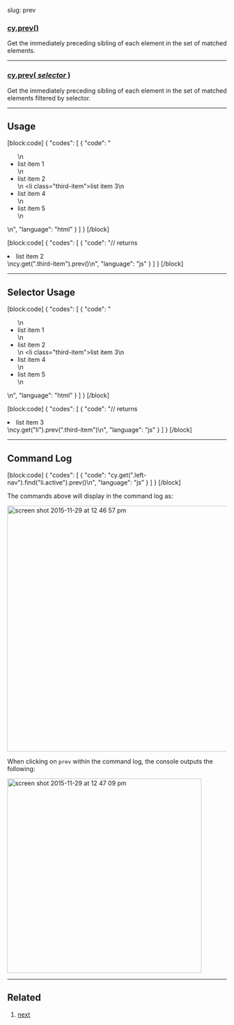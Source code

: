 slug: prev

### [cy.prev()](#usage)

Get the immediately preceding sibling of each element in the set of matched elements.

***

### [cy.prev( *selector* )](#selector-usage)

Get the immediately preceding sibling of each element in the set of matched elements filtered by selector.

***

## Usage
[block:code]
{
    "codes": [
        {
            "code": "<ul>\n  <li>list item 1</li>\n  <li>list item 2</li>\n  <li class=\"third-item\">list item 3</li>\n  <li>list item 4</li>\n  <li>list item 5</li>\n</ul>\n",
            "language": "html"
        }
    ]
}
[/block]

[block:code]
{
    "codes": [
        {
            "code": "// returns <li>list item 2</li>\ncy.get(\".third-item\").prev()\n",
            "language": "js"
        }
    ]
}
[/block]

***

## Selector Usage

[block:code]
{
    "codes": [
        {
            "code": "<ul>\n  <li>list item 1</li>\n  <li>list item 2</li>\n  <li class=\"third-item\">list item 3</li>\n  <li>list item 4</li>\n  <li>list item 5</li>\n</ul>\n",
            "language": "html"
        }
    ]
}
[/block]

[block:code]
{
    "codes": [
        {
            "code": "// returns <li>list item 3</li>\ncy.get(\"li\").prev(\".third-item\")\n",
            "language": "js"
        }
    ]
}
[/block]

***

## Command Log

[block:code]
{
    "codes": [
        {
            "code": "cy.get(\".left-nav\").find(\"li.active\").prev()\n",
            "language": "js"
        }
    ]
}
[/block]

The commands above will display in the command log as:

<img width="564" alt="screen shot 2015-11-29 at 12 46 57 pm" src="https://cloud.githubusercontent.com/assets/1271364/11458884/5bb4da1e-9697-11e5-9172-762df10c9a6e.png">

When clicking on `prev` within the command log, the console outputs the following:

<img width="446" alt="screen shot 2015-11-29 at 12 47 09 pm" src="https://cloud.githubusercontent.com/assets/1271364/11458886/5e20c63c-9697-11e5-9167-1b81f96e1906.png">

***

## Related
1. [next]([next)